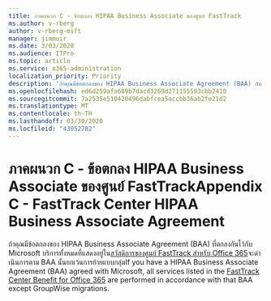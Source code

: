 ```yaml
---
title: ภาคผนวก C - ข้อตกลง HIPAA Business Associate ของศูนย์ FastTrack
ms.author: v-rberg
author: v-rberg-msft
manager: jimmuir
ms.date: 3/03/2020
ms.audience: ITPro
ms.topic: article
ms.service: o365-administration
localization_priority: Priority
description: 'ถ้าคุณมีข้อตกลงของ HIPAA Business Associate Agreement (BAA) กับ Microsoft สําหรับบริการ FastTrack บริการทั้งหมดที่แสดงรายการอยู่ในสวัสดิการศูนย์ FastTrack สําหรับ Office 365 จะรวมอยู่ใน BAA นั้นยกเว้น:'
ms.openlocfilehash: ed6d259afa689b7dacd3269d271155593cbb2410
ms.sourcegitcommit: 7a2535e510420496dabfcea5accbb36ab2fe21d2
ms.translationtype: MT
ms.contentlocale: th-TH
ms.lasthandoff: 03/30/2020
ms.locfileid: "43052782"
---
```

# <a name="appendix-c---fasttrack-center-hipaa-business-associate-agreement"></a><span data-ttu-id="895c4-103">ภาคผนวก C - ข้อตกลง HIPAA Business Associate ของศูนย์ FastTrack</span><span class="sxs-lookup"><span data-stu-id="895c4-103">Appendix C - FastTrack Center HIPAA Business Associate Agreement</span></span>

<span data-ttu-id="895c4-104">ถ้าคุณมีข้อตกลงของ HIPAA Business Associate Agreement (BAA) ที่ตกลงกันไว้กับ Microsoft บริการทั้งหมดที่แสดงอยู่ใน[สวัสดิการของศูนย์ FastTrack สําหรับ Office 365](O365-fasttrack-benefit-for-office-365.md)จะดําเนินการตาม BAA นั้นยกเว้นการย้ายแบบกลุ่ม</span><span class="sxs-lookup"><span data-stu-id="895c4-104">If you have a HIPAA Business Associate Agreement (BAA) agreed with Microsoft, all services listed in the [FastTrack Center Benefit for Office 365](O365-fasttrack-benefit-for-office-365.md) are performed in accordance with that BAA except GroupWise migrations.</span></span>


